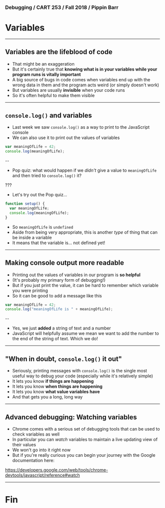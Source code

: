 ### Debugging / CART 253 / Fall 2018 / Pippin Barr

# Variables

---

## Variables are the lifeblood of code

- That might be an exaggeration
- But it's certainly true that __knowing what is in your variables while your program runs is vitally important__
- A big source of bugs in code comes when variables end up with the wrong data in them and the program acts weird (or simply doesn't work)
- But variables are usually __invisible__ when your code runs
- So it's often helpful to make them visible

---

## `console.log()` and variables

- Last week we saw `console.log()` as a way to print to the JavaScript console
- We can also use it to print out the values of variables

```javascript
var meaningOfLife = 42;
console.log(meaningOfLife);
```
--

- Pop quiz: what would happen if we _didn't_ give a value to `meaningOfLife` and then tried to `console.log()` it?

???

- Let's try out the Pop quiz...

```javascript
function setup() {
  var meaningOfLife;
  console.log(meaningOfLife);
}
```

- So `meaningOfLife` is `undefined`
- Aside from being very appropriate, this is another _type_ of thing that can be inside a variable
- It means that the variable is... not defined yet!

---

## Making console output more readable

- Printing out the values of variables in our program is __so helpful__
- (It's probably my primary form of debugging!)
- But if you just print the value, it can be hard to remember which variable you were printing
- So it can be good to add a message like this

```javascript
var meaningOfLife = 42;
console.log("meaningOfLife is " + meaningOfLife);
```
--

- Yes, we just __added__ a string of text and a number
- JavaScript will helpfully assume we mean we want to add the number to the end of the string of text. Which we do!

---

## "When in doubt, `console.log()` it out"

- Seriously, printing messages with `console.log()` is the single most useful way to debug your code (especially while it's relatively simple)
- It lets you know __if things are happening__
- It lets you know __when things are happening__
- It lets you know __what value variables have__
- And that gets you a long, long way

---

## Advanced debugging: Watching variables

- Chrome comes with a serious set of debugging tools that can be used to check variables as well
- In particular you can _watch_ variables to maintain a live updating view of their values
- We won't go into it right now
- But if you're really curious you can begin your journey with the Google documentation here:

https://developers.google.com/web/tools/chrome-devtools/javascript/reference#watch

---

# Fin
